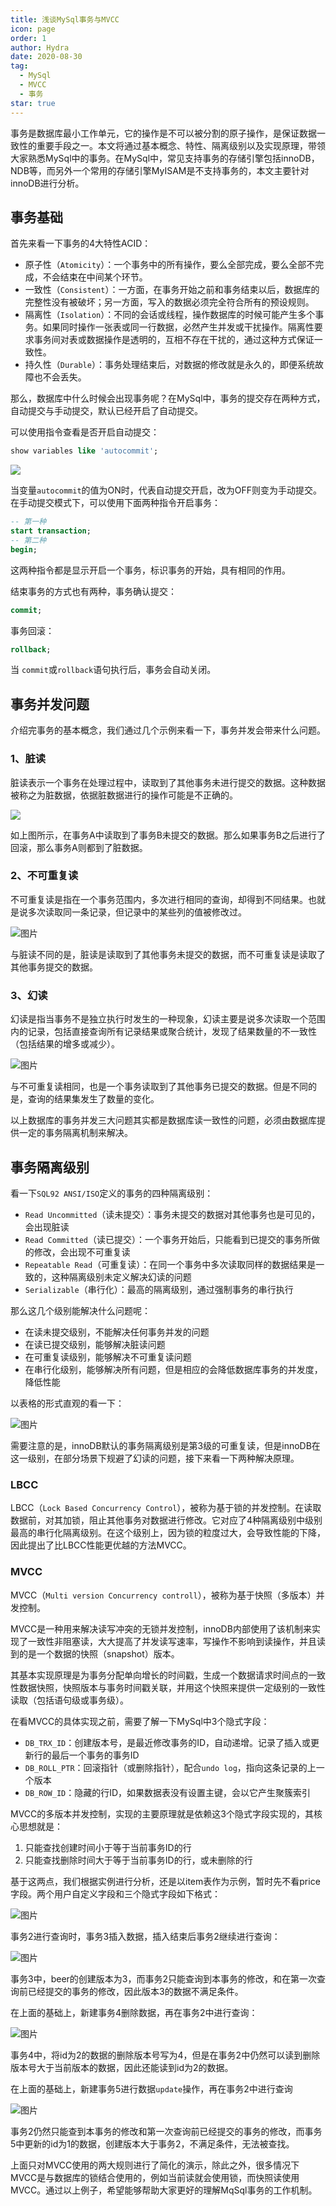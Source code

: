 ```yaml
---
title: 浅谈MySql事务与MVCC
icon: page
order: 1
author: Hydra
date: 2020-08-30
tag:
  - MySql
  - MVCC
  - 事务
star: true
---
```




<!-- more -->

事务是数据库最小工作单元，它的操作是不可以被分割的原子操作，是保证数据一致性的重要手段之一。本文将通过基本概念、特性、隔离级别以及实现原理，带领大家熟悉MySql中的事务。在MySql中，常见支持事务的存储引擎包括innoDB，NDB等，而另外一个常用的存储引擎MyISAM是不支持事务的，本文主要针对innoDB进行分析。

## 事务基础

首先来看一下事务的4大特性ACID：

- 原子性（`Atomicity`）：一个事务中的所有操作，要么全部完成，要么全部不完成，不会结束在中间某个环节。
- 一致性（`Consistent`）：一方面，在事务开始之前和事务结束以后，数据库的完整性没有被破坏；另一方面，写入的数据必须完全符合所有的预设规则。
- 隔离性（`Isolation`）：不同的会话或线程，操作数据库的时候可能产生多个事务。如果同时操作一张表或同一行数据，必然产生并发或干扰操作。隔离性要求事务间对表或数据操作是透明的，互相不存在干扰的，通过这种方式保证一致性。
- 持久性（`Durable`）：事务处理结束后，对数据的修改就是永久的，即便系统故障也不会丢失。

那么，数据库中什么时候会出现事务呢？在MySql中，事务的提交存在两种方式，自动提交与手动提交，默认已经开启了自动提交。

可以使用指令查看是否开启自动提交：

```sql
show variables like 'autocommit';
```

![](https://p3-juejin.byteimg.com/tos-cn-i-k3u1fbpfcp/b4efe7103e4a49d9a28c9eb39c293f50~tplv-k3u1fbpfcp-zoom-1.image)

当变量`autocommit`的值为ON时，代表自动提交开启，改为OFF则变为手动提交。在手动提交模式下，可以使用下面两种指令开启事务：

```sql
-- 第一种
start transaction;
-- 第二种
begin;
```

这两种指令都是显示开启一个事务，标识事务的开始，具有相同的作用。

结束事务的方式也有两种，事务确认提交：

```sql
commit;
```

事务回滚：

```sql
rollback;
```

当 `commit`或`rollback`语句执行后，事务会自动关闭。

## 事务并发问题

介绍完事务的基本概念，我们通过几个示例来看一下，事务并发会带来什么问题。

### 1、脏读

脏读表示一个事务在处理过程中，读取到了其他事务未进行提交的数据。这种数据被称之为脏数据，依据脏数据进行的操作可能是不正确的。

![](https://p3-juejin.byteimg.com/tos-cn-i-k3u1fbpfcp/cf3efc4a42914146861006413887a951~tplv-k3u1fbpfcp-zoom-1.image)

如上图所示，在事务A中读取到了事务B未提交的数据。那么如果事务B之后进行了回滚，那么事务A则都到了脏数据。

### 2、不可重复读

不可重复读是指在一个事务范围内，多次进行相同的查询，却得到不同结果。也就是说多次读取同一条记录，但记录中的某些列的值被修改过。

![图片](https://p3-juejin.byteimg.com/tos-cn-i-k3u1fbpfcp/d3f62f2c2f33495b9cfd8f4472368b4a~tplv-k3u1fbpfcp-zoom-1.image)

与脏读不同的是，脏读是读取到了其他事务未提交的数据，而不可重复读是读取了其他事务提交的数据。

### 3、幻读

幻读是指当事务不是独立执行时发生的一种现象，幻读主要是说多次读取一个范围内的记录，包括直接查询所有记录结果或聚合统计，发现了结果数量的不一致性（包括结果的增多或减少）。

![图片](https://p3-juejin.byteimg.com/tos-cn-i-k3u1fbpfcp/8b965be2dc304577985a669226a498ef~tplv-k3u1fbpfcp-zoom-1.image)

与不可重复读相同，也是一个事务读取到了其他事务已提交的数据。但是不同的是，查询的结果集发生了数量的变化。

以上数据库的事务并发三大问题其实都是数据库读一致性的问题，必须由数据库提供一定的事务隔离机制来解决。

## 事务隔离级别

看一下`SQL92 ANSI/ISO`定义的事务的四种隔离级别：

- `Read Uncommitted`（读未提交）：事务未提交的数据对其他事务也是可见的，会出现脏读
- `Read Committed`（读已提交）：一个事务开始后，只能看到已提交的事务所做的修改，会出现不可重复读
- `Repeatable Read`（可重复读）：在同一个事务中多次读取同样的数据结果是一致的，这种隔离级别未定义解决幻读的问题
- `Serializable`（串行化）：最高的隔离级别，通过强制事务的串行执行

那么这几个级别能解决什么问题呢：

- 在读未提交级别，不能解决任何事务并发的问题
- 在读已提交级别，能够解决脏读问题
- 在可重复读级别，能够解决不可重复读问题
- 在串行化级别，能够解决所有问题，但是相应的会降低数据库事务的并发度，降低性能

以表格的形式直观的看一下：

![图片](https://p3-juejin.byteimg.com/tos-cn-i-k3u1fbpfcp/0ee5671bdb184a2b99ead251e59cc9cd~tplv-k3u1fbpfcp-zoom-1.image)

需要注意的是，innoDB默认的事务隔离级别是第3级的可重复读，但是innoDB在这一级别，在部分场景下规避了幻读的问题，接下来看一下两种解决原理。

### LBCC 

LBCC（`Lock Based Concurrency Control`），被称为基于锁的并发控制。在读取数据前，对其加锁，阻止其他事务对数据进行修改。它对应了4种隔离级别中级别最高的串行化隔离级别。在这个级别上，因为锁的粒度过大，会导致性能的下降，因此提出了比LBCC性能更优越的方法MVCC。

### MVCC

MVCC（`Multi version Concurrency controll`），被称为基于快照（多版本）并发控制。

MVCC是一种用来解决读写冲突的无锁并发控制，innoDB内部使用了该机制来实现了一致性非阻塞读，大大提高了并发读写速率，写操作不影响到读操作，并且读到的是一个数据的快照（snapshot）版本。

其基本实现原理是为事务分配单向增长的时间戳，生成一个数据请求时间点的一致性数据快照，快照版本与事务时间戳关联，并用这个快照来提供一定级别的一致性读取（包括语句级或事务级）。

在看MVCC的具体实现之前，需要了解一下MySql中3个隐式字段：

- `DB_TRX_ID`：创建版本号，是最近修改事务的ID，自动递增。记录了插入或更新行的最后一个事务的事务ID
- `DB_ROLL_PTR`：回滚指针（或删除指针），配合`undo log`，指向这条记录的上一个版本
- `DB_ROW_ID`：隐藏的行ID，如果数据表没有设置主键，会以它产生聚簇索引

MVCC的多版本并发控制，实现的主要原理就是依赖这3个隐式字段实现的，其核心思想就是：

1. 只能查找创建时间小于等于当前事务ID的行
2. 只能查找删除时间大于等于当前事务ID的行，或未删除的行

基于这两点，我们根据实例进行分析，还是以item表作为示例，暂时先不看price字段。两个用户自定义字段和三个隐式字段如下格式：

![图片](https://p3-juejin.byteimg.com/tos-cn-i-k3u1fbpfcp/744ebacf731e4812917b1823f7091d44~tplv-k3u1fbpfcp-zoom-1.image)

事务2进行查询时，事务3插入数据，插入结束后事务2继续进行查询：

![图片](https://p3-juejin.byteimg.com/tos-cn-i-k3u1fbpfcp/c67dd1c1ca414b61b169442dde792215~tplv-k3u1fbpfcp-zoom-1.image)

事务3中，beer的创建版本为3，而事务2只能查询到本事务的修改，和在第一次查询前已经提交的事务的修改，因此版本3的数据不满足条件。

在上面的基础上，新建事务4删除数据，再在事务2中进行查询：

![图片](https://p3-juejin.byteimg.com/tos-cn-i-k3u1fbpfcp/b51181c780824e7eac5d2985f5e3c00b~tplv-k3u1fbpfcp-zoom-1.image)

事务4中，将id为2的数据的删除版本号写为4，但是在事务2中仍然可以读到删除版本号大于当前版本的数据，因此还能读到id为2的数据。

在上面的基础上，新建事务5进行数据`update`操作，再在事务2中进行查询

![图片](https://p3-juejin.byteimg.com/tos-cn-i-k3u1fbpfcp/951270ebb2b94ea48098afa73d090521~tplv-k3u1fbpfcp-zoom-1.image)

事务2仍然只能查到本事务的修改和第一次查询前已经提交的事务的修改，而事务5中更新的id为1的数据，创建版本大于事务2，不满足条件，无法被查找。

上面只对MVCC使用的两大规则进行了简化的演示，除此之外，很多情况下MVCC是与数据库的锁结合使用的，例如当前读就会使用锁，而快照读使用MVCC。通过以上例子，希望能够帮助大家更好的理解MqSql事务的工作机制。
